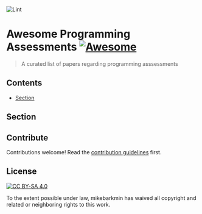 ![Lint](https://github.com/mikebarkmin/awesome-programming-assessments/workflows/Lint/badge.svg)

# Awesome Programming Assessments [![Awesome](https://awesome.re/badge-flat.svg)](https://awesome.re)

 > A curated list of papers regarding programming asssessments

## Contents

- [Section](#section)

## Section


## Contribute

Contributions welcome! Read the [contribution guidelines](contributing.md) first.


## License

[![CC BY-SA 4.0](https://mirrors.creativecommons.org/presskit/buttons/88x31/svg/by-sa.svg)](https://creativecommons.org/licenses/by-sa/4.0)

To the extent possible under law, mikebarkmin has waived all copyright and
related or neighboring rights to this work.
